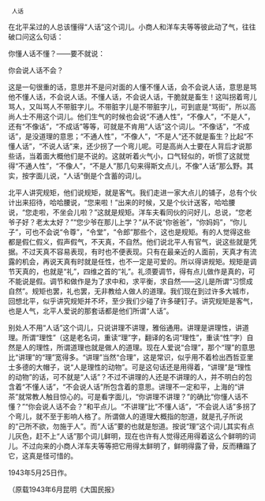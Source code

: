      人话 

   在北平呆过的人总该懂得“人话”这个词儿。小商人和洋车夫等等彼此动了气，往往破口问这么句话： 

   你懂人话不懂？——要不就说： 

   你会说人话不会？ 

   这是一句很重的话，意思并不是问对面的人懂不懂人话，会不会说人话，意思是骂他不懂人话，不会说人话。不懂人话，不会说人话，干脆就是畜生！这叫拐着弯儿骂人，又叫骂人不带脏字儿。不带脏字儿是不带脏字儿，可到底是“骂街”，所以高尚人士不用这个词儿。他们生气的时候也会说“不通人性”，“不像人”，“不是人”，还有“不像话”，“不成话”等等，可就是不肯用“人话”这个词儿。“不像话”，“不成话”，是没道理的意思；“不通人性”，“不像人”，“不是人”还不就是畜生？比起“不懂人话”，“不说人话”来，还少拐了一个弯儿呢。可是高尚人士要在人背后才说那些话，当着面大概他们是不说的。这就听着火气小，口气轻似的，听惯了这就觉得“不通人性”，“不像人”，“不是人”那几句来得斯文点儿，不像“人话”那么野。其实，按字面儿说，“人话”倒是个含蓄的词儿。 

   北平人讲究规矩，他们说规矩，就是客气。我们走进一家大点儿的铺子，总有个伙计出来招待，哈哈腰说，“您来啦！”出来的时候，又是个伙计送客，哈哈腰说，“您走啦，不坐会儿啦？”这就是规矩。洋车夫看同伙的问好儿，总说，“您老爷子好？老太太好？”“您少爷在那儿上学？”从不说“你爸爸”，“你妈妈”，“你儿子”，可也不会说“令尊”，“令堂”，“令郎”那些个，这也是规矩。有的人觉得这些都是假仁假义，假声假气，不天真，不自然。他们说北平人有官气，说这些就是凭据。不过天真不容易表现，有时也不便表现。只有在最亲近的人面前，天真才有流露的机会，再说天真有时就是任性，也不一定是可爱的。所以得讲规矩。规矩是调节天真的，也就是“礼”，四维之首的“礼”。礼须要调节，得有点儿做作是真的，可不能说是假。调节和做作是为了求中和，求平衡，求自然——这儿是所谓“习惯成自然”。规矩也罢，礼也罢，无非教给人做人的道理。我们现在到过许多大城市，回想北平，似乎讲究规矩并不坏，至少我们少碰了许多硬钉子。讲究规矩是客气，也是人气，北平人爱说的那套话都是他们所谓“人话”。 

   别处人不用“人话”这个词儿，只说讲理不讲理，雅俗通用。讲理是讲理性，讲道理。所谓“理性”（这是老名词，重读“理”字，翻译的名词“理性”，重读“性”字）自然是人的理性，所谓道理也就是做人的道理。现在人爱说“合理”，那个“理”的意思比“讲理”的“理”宽得多。“讲理”当然“合理”，这是常识，似乎用不着检出西哲亚里士多德的大帽子，说“人是理性的动物”。可是这句话还是用得着，“讲理”是“理性的动物”的话，可不就是“人话”？不过不讲理的人还是不讲理的人，并不明白的包含着“不懂人话”，“不会说人话”所包含着的意思。讲理不一定和平，上海的“讲茶”就常教人触目惊心的。可是看字面儿，“你讲理不讲理？”的确比“你懂人话不懂？”“你会说人话不会？”和平点儿。“不讲理”比“不懂人话”，“不会说人话”多拐了个弯儿，就不至于影响人格了。所谓做人的道理大概指的恕道，就是孔子所说的“己所不欲，勿施于人”。而“人话”要的也就是恕道。按说“理”这个词儿其实有点儿灰色，赶不上“人话”那个词儿鲜明，现在也许有人觉得还用得着这么个鲜明的词儿。不过向来的小商人洋车夫等等把它用得太鲜明了，鲜明得露了骨，反而糟蹋了它，这真是怪可惜的。 

   1943年5月25日作。 

   （原载1943年6月昆明《大国民报》 


